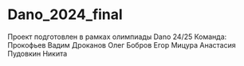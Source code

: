 # Dano_2024_final

Проект подготовлен в рамках олимпиады Dano 24/25
Команда:
Прокофьев Вадим
Дроканов Олег
Бобров Егор
Мицура Анастасия 
Пудовкин Никита
